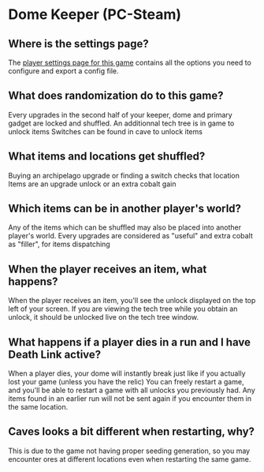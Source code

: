 # Dome Keeper (PC-Steam)

## Where is the settings page?

The [player settings page for this game](../player-settings) contains all the options you need to configure and export a
config file.

## What does randomization do to this game?

Every upgrades in the second half of your keeper, dome and primary gadget are locked and shuffled.
An additionnal tech tree is in game to unlock items
Switches can be found in cave to unlock items

## What items and locations get shuffled?

Buying an archipelago upgrade or finding a switch checks that location
Items are an upgrade unlock or an extra cobalt gain

## Which items can be in another player's world?

Any of the items which can be shuffled may also be placed into another player's world.
Every upgrades are considered as "useful" and extra cobalt as "filler", for items dispatching

## When the player receives an item, what happens?

When the player receives an item, you'll see the unlock displayed on the top left of your screen.
If you are viewing the tech tree while you obtain an unlock, it should be unlocked live on the tech tree window.

## What happens if a player dies in a run and I have Death Link active?

When a player dies, your dome will instantly break just like if you actually lost your game (unless you have the relic)
You can freely restart a game, and you'll be able to restart a game with all unlocks you previously had.
Any items found in an earlier run will not be sent again if you encounter them in the same location.

## Caves looks a bit different when restarting, why?

This is due to the game not having proper seeding generation, so you may encounter ores at different locations even when
restarting the same game.